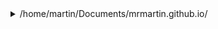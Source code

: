 <details>
  <summary>/home/martin/Documents/mrmartin.github.io/</summary>
  The /mrmartin.github.io/ project directory contains a Jekyll-based website with configuration files, styling elements, blog posts, personal pages, and various resources, organized to showcase Martin Kolar's interests, projects, and personal manifesto.
<details>
  <summary>/home/martin/Documents/mrmartin.github.io/css</summary>
  The main.scss file is a stylesheet file that likely contains styling rules and definitions written in SASS (Syntactically Awesome Style Sheets) for the main design of a web page.
- /home/martin/Documents/mrmartin.github.io/css/main.scss (non-text file)
</details>
<details>
  <summary>/home/martin/Documents/mrmartin.github.io/about.md</summary>
  about.md is a markdown file that serves as a personal page introducing Martin Kolar, detailing his background, accomplishments, interests, and motivations, designed to be displayed on his website.
</details>
- /home/martin/Documents/mrmartin.github.io/CNAME (non-text file)
<details>
  <summary>/home/martin/Documents/mrmartin.github.io/images</summary>
  The folder contains a collection of images in various formats such as jpg, png, and gif, as well as a pdf file, likely used for visual content in a website or documentation.
- /home/martin/Documents/mrmartin.github.io/images/20161002_115845_HDR.jpg (non-text file)
- /home/martin/Documents/mrmartin.github.io/images/20161001_134509_HDR.jpg (non-text file)
- /home/martin/Documents/mrmartin.github.io/images/depth_chart.png (non-text file)
- /home/martin/Documents/mrmartin.github.io/images/20161004_140412_HDR.jpg (non-text file)
- /home/martin/Documents/mrmartin.github.io/images/20161005_142854_HDR.jpg (non-text file)
- /home/martin/Documents/mrmartin.github.io/images/433_combined.jpg (non-text file)
- /home/martin/Documents/mrmartin.github.io/images/Screenshot_2019-10-16_17-56-28.png (non-text file)
- /home/martin/Documents/mrmartin.github.io/images/all_languages_HP_1_LSTM_3_layer.png (non-text file)
- /home/martin/Documents/mrmartin.github.io/images/odbornici_nadrazi.pdf (non-text file)
- /home/martin/Documents/mrmartin.github.io/images/mars.jpg (non-text file)
- /home/martin/Documents/mrmartin.github.io/images/test.png (non-text file)
- /home/martin/Documents/mrmartin.github.io/images/profile_VUT.jpeg (non-text file)
- /home/martin/Documents/mrmartin.github.io/images/Screenshot_2019-10-16_17-59-55.png (non-text file)
- /home/martin/Documents/mrmartin.github.io/images/martin_portrait_dalle.gif (non-text file)
- /home/martin/Documents/mrmartin.github.io/images/20161002_091333_HDR.jpg (non-text file)
- /home/martin/Documents/mrmartin.github.io/images/hammerfall.jpg (non-text file)
- /home/martin/Documents/mrmartin.github.io/images/20160930_130253_HDR.jpg (non-text file)
- /home/martin/Documents/mrmartin.github.io/images/beer_vs_age.png (non-text file)
- /home/martin/Documents/mrmartin.github.io/images/belarus.jpg (non-text file)
</details>
- /home/martin/Documents/mrmartin.github.io/CR_168_datasheet.pdf (non-text file)
- /home/martin/Documents/mrmartin.github.io/On the undecidability of computational complexity.pdf.zip (non-text file)
<details>
  <summary>/home/martin/Documents/mrmartin.github.io/_config.yml</summary>
  The _config.yml file is a configuration file for a Jekyll blog, defining site settings such as title, email, description, base URL, and theme, which affect the appearance and functionality of the website.
</details>
<details>
  <summary>/home/martin/Documents/mrmartin.github.io/Gemfile</summary>
  The Gemfile specifies the required Ruby gems for a Jekyll website, manages the Jekyll version used to run the site, and includes the default theme and plugins to be used, such as "minima" and "github-pages".
</details>
- /home/martin/Documents/mrmartin.github.io/more_of_two_best.zip (non-text file)
<details>
  <summary>/home/martin/Documents/mrmartin.github.io/index.html</summary>
  The index.html file is a template for a blog page, using Jekyll syntax to dynamically generate a list of posts with dates and titles, along with an RSS subscription link, and including Google Analytics tracking code.
</details>
- /home/martin/Documents/mrmartin.github.io/unpublished.7z (non-text file)
<details>
  <summary>/home/martin/Documents/mrmartin.github.io/_posts</summary>
  The project folder contains a collection of markdown files that serve as blog posts on various topics, including discussions on innovative ideas, scientific concepts, technology applications, and personal experiences, authored by Martin and his AI assistant, detailing insights, analyses, and explorations into diverse subjects.
<details>
  <summary>/home/martin/Documents/mrmartin.github.io/_posts/2018-09-26-Blockchain_Extensions.markdown</summary>
  The 2018-09-26-Blockchain_Extensions.markdown file is a blog post discussing three innovative ideas for extending blockchain technology, focusing on improving transaction verification speed, utilizing computational power for beneficial programs, and decentralizing and profitizing computation within the blockchain system.
</details>
<details>
  <summary>/home/martin/Documents/mrmartin.github.io/_posts/2018-06-26-Flattest_landlocked_country.markdown</summary>
  The file "2018-06-26-Flattest_landlocked_country.markdown" is a blog post discussing the analysis of landlocked countries, focusing on the flattest landlocked country and the landlocked country with the lowest highest point, providing insights and sharing a link to the data and results.
</details>
<details>
  <summary>/home/martin/Documents/mrmartin.github.io/_posts/2017-05-18-online-opinion-sharing.markdown</summary>
  The 2017-05-18-online-opinion-sharing.markdown file is a blog post discussing the importance of online opinion sharing and the creation of a simple opinion-sharing platform, providing a link to the platform and hinting at future data analysis and predictions.
</details>
<details>
  <summary>/home/martin/Documents/mrmartin.github.io/_posts/2018-09-27-Understanding-the-Unconscious-with-Data-Science.markdown</summary>
  The file "2018-09-27-Understanding-the-Unconscious-with-Data-Science.markdown" is a blog post discussing the potential of using data science to understand the subconscious mind by analyzing emotional information carried by subtleties in speech, providing an experimental setup and exploring the mapping of expression to emotional states.
</details>
<details>
  <summary>/home/martin/Documents/mrmartin.github.io/_posts/2020-02-11-photosynthesis-rebreather.markdown</summary>
  The file "2020-02-11-photosynthesis-rebreather.markdown" is a blog post discussing the feasibility of creating a device that converts CO2 into oxygen using photosynthesis and potassium superoxide, analyzing the practicality of such a concept.
</details>
<details>
  <summary>/home/martin/Documents/mrmartin.github.io/_posts/2018-02-26-hundred-million-digit-almost-prime.markdown</summary>
  The file 2018-02-26-hundred-million-digit-almost-prime.markdown is a blog post describing the author's computation of a large almost prime number using the Lucas-Lehmer primality test.
</details>
<details>
  <summary>/home/martin/Documents/mrmartin.github.io/_posts/2023-09-04-menhir.markdown</summary>
  The 2023-09-04-menhir.markdown file is a markdown post about the experiences and notes on building a Menhir in the Czech Republic, including communication with stone vendors and geological services, logistics of transportation and tools, as well as information about available stones and land for the project.
</details>
<details>
  <summary>/home/martin/Documents/mrmartin.github.io/_posts/Why Build Artificial Intelligence.txt</summary>
  The file "Why Build Artificial Intelligence.txt" elaborates on the motivations and goals behind building artificial intelligence, exploring the evolution of technology, automation of tasks, advancements in science, and the potential for humanity to expand beyond Earth through technological innovation.
</details>
<details>
  <summary>/home/martin/Documents/mrmartin.github.io/_posts/2024-03-15-automate-government.markdown</summary>
  The "2024-03-15-automate-government.markdown" file is a blog post discussing the concept of automating government functions as a way to challenge the existing ruling class, detailing steps to implement this automation and its potential societal impact.
</details>
<details>
  <summary>/home/martin/Documents/mrmartin.github.io/_posts/2022-11-14-falling-hammer.markdown</summary>
  The 2022-11-14-falling-hammer.markdown file is a blog post written in Markdown format, containing information about an artwork titled "Falling Hammer" along with an image, and it includes analytics tracking through the inclusion of the analytics.html file.
</details>
<details>
  <summary>/home/martin/Documents/mrmartin.github.io/_posts/2019-12-08-Effective-Cooperative.markdown</summary>
  The "2019-12-08-Effective-Cooperative.markdown" file is a markdown file that serves as a blog post describing the concept of an online cooperation community that enables setting goals, proposing plans, execution, and mutual benefit, with a focus on personal development, public initiatives, and community building.
</details>
<details>
  <summary>/home/martin/Documents/mrmartin.github.io/_posts/2017-09-04-user-locale-language.markdown</summary>
  The 2017-09-04-user-locale-language.markdown file contains a PHP code snippet that associates standard language codes with human-readable language names to display the preferred language of users on subtitlecat.com based on their browser settings using the Accept-Language header.
</details>
<details>
  <summary>/home/martin/Documents/mrmartin.github.io/_posts/2016-11-09-bounded_complexity_languages.markdown</summary>
  The 2016-11-09-bounded_complexity_languages.markdown file is a blog post discussing the concept of Bounded Complexity Languages in computing, referencing Gödel's Incompleteness Theorem and the Halting Problem, while proposing that writing programs with clear upper bound complexity could simplify inference and hint at unbounded complexity.
</details>
<details>
  <summary>/home/martin/Documents/mrmartin.github.io/_posts/2017-06-15-learning-various-languages.markdown</summary>
  The "2017-06-15-learning-various-languages.markdown" file is a blog post that discusses the comparison of complexity in 24 alphabetic languages using Recurrent Neural Networks, showcasing a graph of language complexity and drawing conclusions from the network's predictions.
</details>
<details>
  <summary>/home/martin/Documents/mrmartin.github.io/_posts/2017-06-12-matching-paintings-for-style-transfer.markdown</summary>
  The 2017-06-12-matching-paintings-for-style-transfer.markdown file is a blog post that discusses the concept of style transfer using deep neural networks, showcasing examples and results of attempting to match paintings to photos for style transfer applications.
</details>
<details>
  <summary>/home/martin/Documents/mrmartin.github.io/_posts/2018-07-30-Does_beer_affect_life_expectancy?.markdown</summary>
  The 2018-07-30-Does_beer_affect_life_expectancy?.markdown file is a blog post that explores the potential correlation between beer consumption and life expectancy by analyzing data from Wikipedia tables, visualizing the data using MATLAB, and interpreting the correlation coefficient to determine the relationship.
</details>
<details>
  <summary>/home/martin/Documents/mrmartin.github.io/_posts/2018-08-07-Ethical_Data_Science.markdown</summary>
  The "2018-08-07-Ethical_Data_Science.markdown" file is a blog post discussing the need for ethical recommender systems in the face of information overload, addressing issues of bias, selective views, and manipulation of information through algorithms, advocating for a more neutral and ethical approach in content recommendation.
</details>
<details>
  <summary>/home/martin/Documents/mrmartin.github.io/_posts/2019-12-08-Mars Lottery.markdown</summary>
  The "2019-12-08-Mars Lottery.markdown" file is a blog post discussing the concept of creating a public lottery for a trip to Mars, outlining the rules, guarantees, and intentions of the organization behind the Mars Lottery.
</details>
<details>
  <summary>/home/martin/Documents/mrmartin.github.io/_posts/2016-09-29-what-is-this.markdown</summary>
  The 2016-09-29-what-is-this.markdown file is a blog post written in Markdown that explains the author's journey in setting up their website using different technologies, specifically focusing on transitioning to hosting on Github Pages, and discussing future plans for the site.
</details>
<details>
  <summary>/home/martin/Documents/mrmartin.github.io/_posts/2016-10-09-cesta-po-cestkych-pivovarech.markdown</summary>
  The "2016-10-09-cesta-po-cestkych-pivovarech.markdown" file is a blog post written in markdown format describing a travel journey to different breweries in the Czech Republic, including experiences, tastings, and visits to various breweries, with embedded images.
</details>
<details>
  <summary>/home/martin/Documents/mrmartin.github.io/_posts/2023-09-04-mars-aquaphonics-yield.markdown</summary>
  The file 2023-09-04-mars-aquaphonics-yield.markdown is a blog post discussing practical approaches to aquaponics on Mars, exploring topics such as osmosis in aquatic environments, fish species selection, and the technical considerations of establishing sustainable aquaponics systems on the Red Planet.
</details>
<details>
  <summary>/home/martin/Documents/mrmartin.github.io/_posts/2023-09-04-harvesting-lightning.markdown</summary>
  The file "2023-09-04-harvesting-lightning.markdown" is a blog post that delves into the concept of harnessing lightning energy as a renewable power source, discussing scientific intricacies, proposed approaches, and potential applications, written by Martin and detailed by his AI assistant.
</details>
<details>
  <summary>/home/martin/Documents/mrmartin.github.io/_posts/2024-05-24-stream-xscreensaver-live.markdown</summary>
  The file "2024-05-24-stream-xscreensaver-live.markdown" is a blog post detailing how to set up a live stream of xscreensaver on Ubuntu using OBS Studio and Xephyr, with the aim of making the screensaver easily accessible to viewers.
</details>
<details>
  <summary>/home/martin/Documents/mrmartin.github.io/_posts/2017-09-01-matter-mind-and-models.markdown</summary>
  The file "2017-09-01-matter-mind-and-models.markdown" is a markdown post on a website that discusses an essay by Marvin Minsky, reworked into Latex, with added insights and recommendations for those interested in Machine Learning and Artificial Intelligence.
</details>
<details>
  <summary>/home/martin/Documents/mrmartin.github.io/_posts/My Plan for Contribution.txt</summary>
  "My Plan for Contribution.txt" outlines the author's detailed plan for contributing to various domains such as AI development, space exploration, longevity research, musical theory, and computability, along with reflections on personal endeavors and distractions.
</details>
</details>
<details>
  <summary>/home/martin/Documents/mrmartin.github.io/_includes</summary>
  The files in /home/martin/Documents/mrmartin.github.io/_includes directory contain reusable HTML components for a website, such as analytics.html for setting up Google Analytics tracking and video.html for embedding a video player with fallback support.
<details>
  <summary>/home/martin/Documents/mrmartin.github.io/_includes/analytics.html</summary>
  The analytics.html file contains a script that initializes Google Analytics tracking on a website by creating a tracker with the specified tracking ID and sending pageview events.
</details>
<details>
  <summary>/home/martin/Documents/mrmartin.github.io/_includes/video.html</summary>
  video.html is an HTML file that embeds a video player in a web page, sourcing the video from a specific URL with authentication credentials, and provides a fallback text if the browser does not support the video tag.
</details>
</details>
- /home/martin/Documents/mrmartin.github.io/movie.mp4 (non-text file)
<details>
  <summary>/home/martin/Documents/mrmartin.github.io/links.md</summary>
  links.md is a markdown file that organizes various categories of Martin's work, research, hobbies, space exploration interests, computing resources, technology for fun, and more with relevant links, providing a comprehensive overview of his diverse interests and projects.
</details>
- /home/martin/Documents/mrmartin.github.io/for_colab.tar.gz (non-text file)
- /home/martin/Documents/mrmartin.github.io/Bounded_Complexity_Languages.pdf (non-text file)
<details>
  <summary>/home/martin/Documents/mrmartin.github.io/todo.md</summary>
  todo.md is a markdown file that outlines a long-term to-do list for tasks related to projects like subtitlecat.com, the Brno PhD Film alignment project, and the Mars Lottery project, specifying tasks and subtasks in an organized structure.
</details>
- /home/martin/Documents/mrmartin.github.io/Constructing Inductive Complexity Programs.zip (non-text file)
<details>
  <summary>/home/martin/Documents/mrmartin.github.io/feed.xml</summary>
  The feed.xml file is an RSS feed template that generates a feed of the latest posts from a Jekyll website, including titles, descriptions, dates, links, and categories, using Liquid template tags to dynamically populate the content.
</details>
<details>
  <summary>/home/martin/Documents/mrmartin.github.io/motto.md</summary>
  motto.md is a markdown file that serves as a personal manifesto, outlining the author's aspirations, goals, and values, emphasizing the importance of time, money, creativity, exploration, and personal fulfillment.
</details>
</details>
